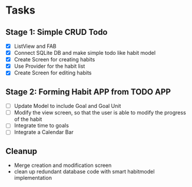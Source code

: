 # Tasks

## Stage 1: Simple CRUD Todo

- [X] ListView and FAB
- [X] Connect SQLite DB and make simple todo like habit model
- [X] Create Screen for creating habits
- [X] Use Provider for the habit list
- [X] Create Screen for editing habits

## Stage 2: Forming Habit APP from TODO APP

- [ ] Update Model to include Goal and Goal Unit
- [ ] Modify the view screen, so that the user is able to modify the progress of the habit
- [ ] Integrate time to goals
- [ ] Integrate a Calendar Bar

## Cleanup

- Merge creation and modification screen
- clean up redundant database code with smart habitmodel implementation
